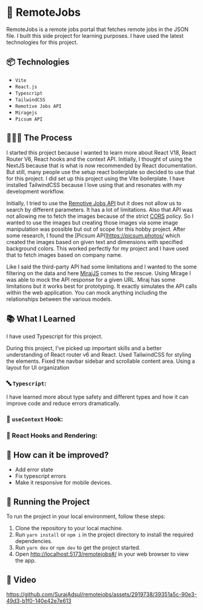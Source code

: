 # 💼 RemoteJobs

RemoteJobs is a remote jobs portal that fetches remote jobs in the JSON file. I built this side project for learning
purposes. I have used the latest technologies for this project.

## 📦 Technologies

- `Vite`
- `React.js`
- `Typescript`
- `TailwindCSS`
- `Remotive Jobs API`
- `Miragejs`
- `Picsum API`

## 👩🏽‍🍳 The Process

I started this project because I wanted to learn more about React V18, React Router V6, React hooks and the context API. 
Initially, I thought of using the NextJS because that is what is now recommended by React documentation.
But still, many people use the setup react boilerplate so decided to use that for this project. 
I did set up this project using the Vite boilerplate.
I have installed TailwindCSS because I love using that and resonates with my development workflow.

Initially, I tried to use the [Remotive Jobs API](https://remotive.com/api/remote-jobs?limit=40) but it does not allow us to search by different parameters.
It has a lot of limitations. Also that API was not allowing me to fetch the images because of the strict [CORS](https://developer.mozilla.org/en-US/docs/Web/HTTP/CORS) policy. 
So I wanted to use the images but creating those images via some image manipulation was possible but out of scope for this hobby project.
After some research, I found the [Picsum API]https://picsum.photos/ which created the images based on given text and dimensions with specified background colors.
This worked perfectly for my project and I have used that to fetch images based on company name.

Like I said the third-party API had some limitations and I wanted to the some filtering on the data and here [MirajJS](https://miragejs.com) comes to the rescue.
Using Mirage I was able to mock the API response for a given URL. Miraj has some limitations but it works best for prototyping. 
It exactly simulates the API calls within the web application. You can mock anything including the relationships between the various models.


## 📚 What I Learned
I have used Typescript for this project. 

During this project, I've picked up important skills and a better understanding of React router v6 and React.
Used TailwindCSS for styling the elements.
Fixed the navbar sidebar and scrollable content area.
Using a layout for UI organization
### 🔤 `Typescript`:
I have learned more about type safety and different types and how it can improve code and reduce errors dramatically.

### 🧠 `useContext` Hook:

### 🎣 React Hooks and Rendering:

## 💭 How can it be improved?

- Add error state
- Fix typescript errors
- Make it responsive for mobile devices.

## 🚦 Running the Project

To run the project in your local environment, follow these steps:

1. Clone the repository to your local machine.
3. Run `yarn install` or `npm i` in the project directory to install the required dependencies.
4. Run `yarn dev` or `npm dev` to get the project started.
5. Open [http://localhost:5173/remotejobs#/](http://localhost:5173/remotejobs#/) in your web
   browser to view the app.

## 🍿 Video

https://github.com/SurajAdsul/remotejobs/assets/2919738/39351a5c-90e3-49d3-b1f0-140e42e7e613









